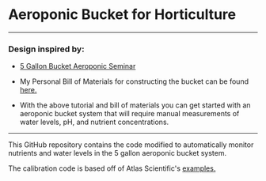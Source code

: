 # Aeroponic Bucket for Horticulture

---

### Design inspired by:

- [5 Gallon Bucket Aeroponic Seminar](https://www.youtube.com/watch?v=8eMt3kCUYnw&t=0s)

- My Personal Bill of Materials for constructing the bucket can be found [here.](https://docs.google.com/spreadsheets/d/1GCScPDAFYFOd33M45uPV3TRQZUdUhXBXUN6jzlepzYU/edit?usp=sharing)

- With the above tutorial and bill of materials you can get started with an aeroponic bucket system that will require manual measurements of water levels, pH, and nutrient concentrations.

---

This GitHub repository contains the code modified to automatically monitor nutrients and water levels in the 5 gallon aeroponic bucket system.

The calibration code is based off of Atlas Scientific's [examples.](https://www.hackster.io/atlasscientific/projects)

